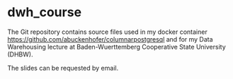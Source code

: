# dwh_course
The Git repository contains source files used in my docker container https://github.com/abuckenhofer/columnarpostgresql and for my Data Warehousing lecture at Baden-Wuerttemberg Cooperative State University (DHBW).

The slides can be requested by email. 
